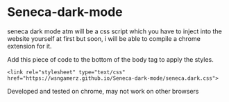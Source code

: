 # Seneca-dark-mode

seneca dark mode atm will be a css script which you have to inject into the website yourself at first but soon, i will be able to compile a chrome extension for it.

Add this piece of code to the bottom of the body tag to apply the styles.
```
<link rel="stylesheet" type="text/css" href="https://wsngamerz.github.io/Seneca-dark-mode/seneca.dark.css">
```

Developed and tested on chrome, may not work on other browsers

